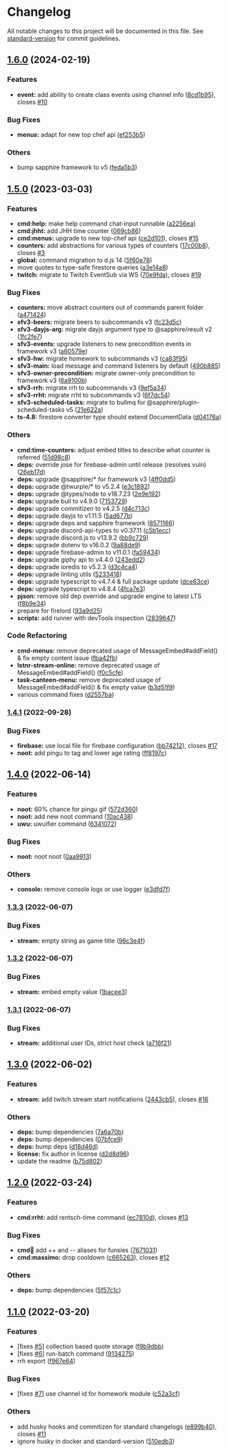 # Changelog

All notable changes to this project will be documented in this file. See [standard-version](https://github.com/conventional-changelog/standard-version) for commit guidelines.

## [1.6.0](https://github.com/Lutonite/heig-ddc-discord-bot/compare/v1.5.0...v1.6.0) (2024-02-19)


### Features

* **event:** add ability to create class events using channel info ([8cd1b95](https://github.com/Lutonite/heig-ddc-discord-bot/commit/8cd1b95864311106e6a7d76658c4de704881bdd5)), closes [#10](https://github.com/Lutonite/heig-ddc-discord-bot/issues/10)


### Bug Fixes

* **menus:** adapt for new top chef api ([ef253b5](https://github.com/Lutonite/heig-ddc-discord-bot/commit/ef253b582a4ce73ff022bf54c51442edbb39d307))


### Others

* bump sapphire framework to v5 ([feda5b3](https://github.com/Lutonite/heig-ddc-discord-bot/commit/feda5b3abc8d8e1740a011dbd2791bb8fe20d537))

## [1.5.0](https://github.com/Lutonite/heig-ddc-discord-bot/compare/v1.4.1...v1.5.0) (2023-03-03)


### Features

* **cmd:help:** make help command chat-input runnable ([a2256ea](https://github.com/Lutonite/heig-ddc-discord-bot/commit/a2256eaba56400b2b230e5bb2c5cabe5aa9376af))
* **cmd:jhht:** add JHH time counter ([069cb86](https://github.com/Lutonite/heig-ddc-discord-bot/commit/069cb861f715df1299d037516698f711206f401e))
* **cmd:menus:** upgrade to new top-chef api ([ce2d101](https://github.com/Lutonite/heig-ddc-discord-bot/commit/ce2d101bb49f120a8f285abab88a682ebc5b4d3d)), closes [#15](https://github.com/Lutonite/heig-ddc-discord-bot/issues/15)
* **counters:** add abstractions for various types of counters ([17c00b8](https://github.com/Lutonite/heig-ddc-discord-bot/commit/17c00b8687fe6cb12d9b308c4996119efd8a926d)), closes [#3](https://github.com/Lutonite/heig-ddc-discord-bot/issues/3)
* **global:** command migration to d.js 14 ([5f60e78](https://github.com/Lutonite/heig-ddc-discord-bot/commit/5f60e7845ecf7506cc5b01d7e7636b5620ea5d1b))
* move quotes to type-safe firestore queries ([a3e14a8](https://github.com/Lutonite/heig-ddc-discord-bot/commit/a3e14a8b5bc84bc19283588a64f937f99f1ba0df))
* **twitch:** migrate to Twitch EventSub via WS ([70e9fda](https://github.com/Lutonite/heig-ddc-discord-bot/commit/70e9fda6e881af0bc17660f9b777813d0aa12a65)), closes [#19](https://github.com/Lutonite/heig-ddc-discord-bot/issues/19)


### Bug Fixes

* **counters:** move abstract counters out of commands parent folder ([a471424](https://github.com/Lutonite/heig-ddc-discord-bot/commit/a4714240cab00f856015e7951cce49c23918e91b))
* **sfv3-beers:** migrate beers to subcommands v3 ([fc23d5c](https://github.com/Lutonite/heig-ddc-discord-bot/commit/fc23d5c87f8a75de31aabdd973b2c84e7a37ea3e))
* **sfv3-dayjs-arg:** migrate dayjs argument type to @sapphire/result v2 ([1fc2fe7](https://github.com/Lutonite/heig-ddc-discord-bot/commit/1fc2fe7ff86abc26feee31f5a7620d40e9cca641))
* **sfv3-events:** upgrade listeners to new precondition events in framework v3 ([a60579e](https://github.com/Lutonite/heig-ddc-discord-bot/commit/a60579e7c5f9b05e5973ee633256e60ac36f616d))
* **sfv3-hw:** migrate homework to subcommands v3 ([ca83f95](https://github.com/Lutonite/heig-ddc-discord-bot/commit/ca83f957d076e041545064447efac52cc9ef3a1a))
* **sfv3-main:** load message and command listeners by default ([490b885](https://github.com/Lutonite/heig-ddc-discord-bot/commit/490b885cc2b08c6ab061e0807747cb513085204a))
* **sfv3-owner-precondition:** migrate owner-only precondition to framework v3 ([6a9100b](https://github.com/Lutonite/heig-ddc-discord-bot/commit/6a9100b68e335617af66ddbc977a8919e08480af))
* **sfv3-rrh:** migrate rrh to subcommands v3 ([9ef5a34](https://github.com/Lutonite/heig-ddc-discord-bot/commit/9ef5a34eb825b03d7c9d8082d97a63ae1f85179d))
* **sfv3-rrht:** migrate rrht to subcommands v3 ([6f7dc54](https://github.com/Lutonite/heig-ddc-discord-bot/commit/6f7dc54f5fa437e1cab1e64a34de9800ee4fc3a4))
* **sfv3-scheduled-tasks:** migrate to bullmq for @sapphire/plugin-scheduled-tasks v5 ([21e622a](https://github.com/Lutonite/heig-ddc-discord-bot/commit/21e622a84b7b93941ab640dc53d4a2acbca31cac))
* **ts-4.8:** firestore converter type should extend DocumentData ([d04176a](https://github.com/Lutonite/heig-ddc-discord-bot/commit/d04176aba167173acc2796a40ffd38e20e1fbb52))


### Others

* **cmd:time-counters:** adjust embed titles to describe what counter is referred ([51d98c8](https://github.com/Lutonite/heig-ddc-discord-bot/commit/51d98c8084e962583fe01089650c3ef103bfc5a2))
* **deps:** override jose for firebase-admin until release (resolves vuln) ([26eb17d](https://github.com/Lutonite/heig-ddc-discord-bot/commit/26eb17d62ae9e0b2ad61c997ec3ceafa20f1f529))
* **deps:** upgrade @sapphire/* for framework v3 ([4ff0dd5](https://github.com/Lutonite/heig-ddc-discord-bot/commit/4ff0dd56862274495e44d96327c4785864651160))
* **deps:** upgrade @twurple/* to v5.2.4 ([e3c1892](https://github.com/Lutonite/heig-ddc-discord-bot/commit/e3c1892d342c28cd419ee9f01ee3c8b782c167ae))
* **deps:** upgrade @types/node to v18.7.23 ([2e9e192](https://github.com/Lutonite/heig-ddc-discord-bot/commit/2e9e1923e5701e0d12cd52c1f7af88b692fe288a))
* **deps:** upgrade bull to v4.9.0 ([7153729](https://github.com/Lutonite/heig-ddc-discord-bot/commit/71537292a8c3a4f35d8a76e2b1b29b432f98a823))
* **deps:** upgrade commitizen to v4.2.5 ([d4c713c](https://github.com/Lutonite/heig-ddc-discord-bot/commit/d4c713c03592b58f854311d510154f2bc25b4282))
* **deps:** upgrade dayjs to v1.11.5 ([5ad677b](https://github.com/Lutonite/heig-ddc-discord-bot/commit/5ad677b042f30248f2b89935996c382861126a57))
* **deps:** upgrade deps and sapphire framework ([8571166](https://github.com/Lutonite/heig-ddc-discord-bot/commit/8571166a700d87d9cff917265800e1412fc47e98))
* **deps:** upgrade discord-api-types to v0.37.11 ([c5b1ecc](https://github.com/Lutonite/heig-ddc-discord-bot/commit/c5b1ecc8ed2e162cebdbf08891ed763c420ee002))
* **deps:** upgrade discord.js to v13.9.2 ([bb9c729](https://github.com/Lutonite/heig-ddc-discord-bot/commit/bb9c729f50f85cc1a35d5cdd2d872df03669bced))
* **deps:** upgrade dotenv to v16.0.2 ([9a88de9](https://github.com/Lutonite/heig-ddc-discord-bot/commit/9a88de96d842f99b9fb2b16c599533a2d983dd4c))
* **deps:** upgrade firebase-admin to v11.0.1 ([fa59434](https://github.com/Lutonite/heig-ddc-discord-bot/commit/fa594344cab57be8c25960795359854df253f967))
* **deps:** upgrade giphy api to v4.4.0 ([243edd2](https://github.com/Lutonite/heig-ddc-discord-bot/commit/243edd24528d18e4ca20f3fc9ab9023aa72f3d99))
* **deps:** upgrade ioredis to v5.2.3 ([d3c4ca4](https://github.com/Lutonite/heig-ddc-discord-bot/commit/d3c4ca49da19f611d346f1f0379a9657f66614e6))
* **deps:** upgrade linting utils ([5233418](https://github.com/Lutonite/heig-ddc-discord-bot/commit/52334184f54ac4daaa36f7daa2c788f7af606809))
* **deps:** upgrade typescript to v4.7.4 & full package update ([dce63ce](https://github.com/Lutonite/heig-ddc-discord-bot/commit/dce63cefe0abf1e66b5a7e2a17dbf850fd46df02))
* **deps:** upgrade typescript to v4.8.4 ([4fca7e3](https://github.com/Lutonite/heig-ddc-discord-bot/commit/4fca7e3f78b6928c5c6ab6ab7885de148e4d0435))
* **pjson:** remove old dep override and upgrade engine to latest LTS ([f8b9e34](https://github.com/Lutonite/heig-ddc-discord-bot/commit/f8b9e34f1c56ba71a4dd01c47529673190c05ce2))
* prepare for firelord ([93a9d25](https://github.com/Lutonite/heig-ddc-discord-bot/commit/93a9d25b2be80d4c320df25aa63d1b6b9dea3a78))
* **scripts:** add runner with devTools inspection ([2839647](https://github.com/Lutonite/heig-ddc-discord-bot/commit/283964789265562f14790876554ca80b8a9f854b))


### Code Refactoring

* **cmd-menus:** remove deprecated usage of MessageEmbed#addField() & fix empty content issue ([fba42fb](https://github.com/Lutonite/heig-ddc-discord-bot/commit/fba42fb8f5f29a2f4f52771571a9e5722b0a8972))
* **lstnr-stream-online:** remove deprecated usage of MessageEmbed#addField() ([f0c5cfe](https://github.com/Lutonite/heig-ddc-discord-bot/commit/f0c5cfec7748c412551ce348709032fce66618f0))
* **task-canteen-menu:** remove deprecated usage of MessageEmbed#addField() & fix empty value ([b3d51f9](https://github.com/Lutonite/heig-ddc-discord-bot/commit/b3d51f90e9873d6a38d5994cd12a5a4f4c9e4ad7))
* various command fixes ([d2557ba](https://github.com/Lutonite/heig-ddc-discord-bot/commit/d2557ba0fff75539ea315a286e9b2c0a07e5b5fd))

### [1.4.1](https://github.com/Lutonite/heig-ddc-discord-bot/compare/v1.4.0...v1.4.1) (2022-09-28)


### Bug Fixes

* **firebase:** use local file for firebase configuration ([bb74212](https://github.com/Lutonite/heig-ddc-discord-bot/commit/bb74212082057a04552f52c1472747397dc771cd)), closes [#17](https://github.com/Lutonite/heig-ddc-discord-bot/issues/17)
* **noot:** add pingu to tag and lower age rating ([ff8197c](https://github.com/Lutonite/heig-ddc-discord-bot/commit/ff8197c7a5652022324ab54e0d97f3258781a7db))

## [1.4.0](https://github.com/Lutonite/heig-ddc-discord-bot/compare/v1.3.3...v1.4.0) (2022-06-14)


### Features

* **noot:** 60% chance for pingu gif ([572d360](https://github.com/Lutonite/heig-ddc-discord-bot/commit/572d3606eff15f05013a3ae56b4f0d2c4b662731))
* **noot:** add new noot command ([10ac438](https://github.com/Lutonite/heig-ddc-discord-bot/commit/10ac438b209ba0f8213fde30e627abf57cf9b814))
* **uwu:** uwuifier command ([6341072](https://github.com/Lutonite/heig-ddc-discord-bot/commit/63410727780bdc0a66b6b7539c68415e5c47e0c2))


### Bug Fixes

* **noot:** noot noot ([0aa9913](https://github.com/Lutonite/heig-ddc-discord-bot/commit/0aa9913bfe070bc1b20d585c59fbe7bb45e772dc))


### Others

* **console:** remove console logs or use logger ([e3dfd7f](https://github.com/Lutonite/heig-ddc-discord-bot/commit/e3dfd7f0eb5314cfc2c2d4c464b50f8ac95a99e8))

### [1.3.3](https://github.com/Lutonite/heig-ddc-discord-bot/compare/v1.3.2...v1.3.3) (2022-06-07)


### Bug Fixes

* **stream:** empty string as game title ([96c3e4f](https://github.com/Lutonite/heig-ddc-discord-bot/commit/96c3e4f7df6bd209956d56b5ca130d065fffd2b0))

### [1.3.2](https://github.com/Lutonite/heig-ddc-discord-bot/compare/v1.3.1...v1.3.2) (2022-06-07)


### Bug Fixes

* **stream:** embed empty value ([1bacee3](https://github.com/Lutonite/heig-ddc-discord-bot/commit/1bacee397c14a755abf267a357d7302ecb624c9b))

### [1.3.1](https://github.com/Lutonite/heig-ddc-discord-bot/compare/v1.3.0...v1.3.1) (2022-06-07)


### Bug Fixes

* **stream:** additional user IDs, strict host check ([a716f21](https://github.com/Lutonite/heig-ddc-discord-bot/commit/a716f21cf1a6c6eb2188be84cf74802e14f879f2))

## [1.3.0](https://github.com/Lutonite/heig-ddc-discord-bot/compare/v1.2.0...v1.3.0) (2022-06-02)


### Features

* **stream:** add twitch stream start notifications ([2443cb5](https://github.com/Lutonite/heig-ddc-discord-bot/commit/2443cb5899ad2a780c3af5185f92da191750fddf)), closes [#16](https://github.com/Lutonite/heig-ddc-discord-bot/issues/16)


### Others

* **deps:** bump dependencies ([7a6a70b](https://github.com/Lutonite/heig-ddc-discord-bot/commit/7a6a70b7175710976b292b65b6df72c406413117))
* **deps:** bump dependencies ([07bfce9](https://github.com/Lutonite/heig-ddc-discord-bot/commit/07bfce9af28fb71b1fe4ae86cbd9ab2560a15190))
* **deps:** bump deps ([d18d46d](https://github.com/Lutonite/heig-ddc-discord-bot/commit/d18d46d9af9057c233ae92e7e8a2753a58c96ce9))
* **license:** fix author in license ([d2d8d96](https://github.com/Lutonite/heig-ddc-discord-bot/commit/d2d8d96c35cd114c481f0f67af71b669280a532e))
* update the readme ([b75d802](https://github.com/Lutonite/heig-ddc-discord-bot/commit/b75d802d4faeae76aba6c9b4df0b32f7359c3b69))

## [1.2.0](https://github.com/Lutonite/heig-ddc-discord-bot/compare/v1.1.0...v1.2.0) (2022-03-24)


### Features

* **cmd:rrht:** add rentsch-time command ([ec7810d](https://github.com/Lutonite/heig-ddc-discord-bot/commit/ec7810db301522489f4ff53998df9e9355809366)), closes [#13](https://github.com/Lutonite/heig-ddc-discord-bot/issues/13)


### Bug Fixes

* **cmd:beers:** add ++ and -- aliases for funsies ([7671031](https://github.com/Lutonite/heig-ddc-discord-bot/commit/7671031adf9bb9ecb3a52691a47a1c37aae368e8))
* **cmd:massimo:** drop cooldown ([c665263](https://github.com/Lutonite/heig-ddc-discord-bot/commit/c66526331db5f075d2c5d2422a755b7329304f0b)), closes [#12](https://github.com/Lutonite/heig-ddc-discord-bot/issues/12)


### Others

* **deps:** bump dependencies ([5f57c1c](https://github.com/Lutonite/heig-ddc-discord-bot/commit/5f57c1c0b40a801f6f5cfa1bd174d5f64a6238d8))

## [1.1.0](https://github.com/Lutonite/heig-ddc-discord-bot/compare/v1.0.1...v1.1.0) (2022-03-20)


### Features

* [fixes [#5](https://github.com/Lutonite/heig-ddc-discord-bot/issues/5)] collection based quote storage ([f9b9dbb](https://github.com/Lutonite/heig-ddc-discord-bot/commit/f9b9dbb6f7c1afcbd5e9fe232f8627e9c42030f3))
* [fixes [#6](https://github.com/Lutonite/heig-ddc-discord-bot/issues/6)] run-batch command ([9134275](https://github.com/Lutonite/heig-ddc-discord-bot/commit/9134275ca98d8019df786efe6cedba08eec594b6))
* rrh export ([f967e64](https://github.com/Lutonite/heig-ddc-discord-bot/commit/f967e64fa663981279db42f289654469c4612e95))


### Bug Fixes

* [fixes [#7](https://github.com/Lutonite/heig-ddc-discord-bot/issues/7)] use channel id for homework module ([c52a3cf](https://github.com/Lutonite/heig-ddc-discord-bot/commit/c52a3cfda79757f795360707057b28ca1e46a908))


### Others

* add husky hooks and commitizen for standard changelogs ([e899b40](https://github.com/Lutonite/heig-ddc-discord-bot/commit/e899b40f0eada4abe482ac4be1080aeb0d1ec85e)), closes [#11](https://github.com/Lutonite/heig-ddc-discord-bot/issues/11)
* ignore husky in docker and standard-version ([510edb3](https://github.com/Lutonite/heig-ddc-discord-bot/commit/510edb3c1484e1700d0721c16e28461faa6ec516))
